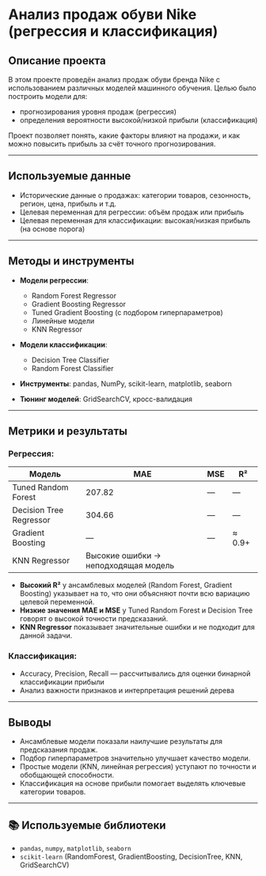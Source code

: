 # Анализ продаж обуви Nike (регрессия и классификация)

## Описание проекта

В этом проекте проведён анализ продаж обуви бренда Nike с использованием различных моделей машинного обучения. Целью было построить модели для:
- прогнозирования уровня продаж (регрессия)
- определения вероятности высокой/низкой прибыли (классификация)

Проект позволяет понять, какие факторы влияют на продажи, и как можно повысить прибыль за счёт точного прогнозирования.

---

## Используемые данные

- Исторические данные о продажах: категории товаров, сезонность, регион, цена, прибыль и т.д.
- Целевая переменная для регрессии: объём продаж или прибыль
- Целевая переменная для классификации: высокая/низкая прибыль (на основе порога)

---

## Методы и инструменты

- **Модели регрессии**:
  - Random Forest Regressor
  - Gradient Boosting Regressor
  - Tuned Gradient Boosting (с подбором гиперпараметров)
  - Линейные модели
  - KNN Regressor
- **Модели классификации**:
  - Decision Tree Classifier
  - Random Forest Classifier

- **Инструменты**: pandas, NumPy, scikit-learn, matplotlib, seaborn

- **Тюнинг моделей**: GridSearchCV, кросс-валидация

---

## Метрики и результаты

### Регрессия:

| Модель                    | MAE    | MSE    | R²     |
|---------------------------|--------|--------|--------|
| Tuned Random Forest       | 207.82 | —      | —      |
| Decision Tree Regressor   | 304.66 | —      | —      |
| Gradient Boosting         | —      | —      | ≈ 0.9+ |
| KNN Regressor             | Высокие ошибки → неподходящая модель |

- **Высокий R²** у ансамблевых моделей (Random Forest, Gradient Boosting) указывает на то, что они объясняют почти всю вариацию целевой переменной.
- **Низкие значения MAE и MSE** у Tuned Random Forest и Decision Tree говорят о высокой точности предсказаний.
- **KNN Regressor** показывает значительные ошибки и не подходит для данной задачи.

### Классификация:

- Accuracy, Precision, Recall — рассчитывались для оценки бинарной классификации прибыли
- Анализ важности признаков и интерпретация решений дерева

---

## Выводы

- Ансамблевые модели показали наилучшие результаты для предсказания продаж.
- Подбор гиперпараметров значительно улучшает качество модели.
- Простые модели (KNN, линейная регрессия) уступают по точности и обобщающей способности.
- Классификация на основе прибыли помогает выделять ключевые категории товаров.

---

## 📚 Используемые библиотеки

- `pandas`, `numpy`, `matplotlib`, `seaborn`
- `scikit-learn` (RandomForest, GradientBoosting, DecisionTree, KNN, GridSearchCV)

